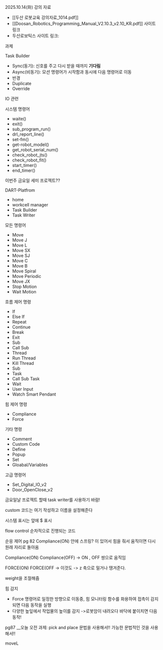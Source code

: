 2025.10.14(화)
강의 자료
- [[두산 로봇교육 강의자료_1014.pdf]]
- [[Doosan_Robotics_Programming_Manual_V2.10.3_v2.10_KR.pdf]]
사이트 링크
- 두산로보틱스 사이트 링크: 


과제


Task Builder
- Sync(동기): 신호를 주고 다시 받을 때까지 __기다림__
- Async(비동기): 모션 명령어가 시작함과 동시에 다음 명령어로 이동
- 반경
- Duplicate
- Override

IO 관련


시스템 명령어
- waite()
- exit()
- sub_program_run()
- drl_report_line()
- set-fm()
- get-robot_model()
- get_robot_serial_num()
- check_robot_jts()
- check_robot_fit()
- start_timer()
- end_timer()

이번주 금요일 세미 프로젝트??


DART-Platfrom 
- home
- workcell manager
- Task Builder
- Task Writer


모든 명령어
- Move
- Move J
- Move L
- Move SX
- Move SJ
- Move C
- Move B
- Move Spiral
- Move Periodic
- Move JX
- Stop Motion
- Wait Motion

흐름 제어 명령
- If
- Else If
- Repeat
- Continue
- Break
- Exit
- Sub
- Call Sub
- Thread
- Run Thread
- Kill Thread
- Sub
-  Task
- Call Sub Task
- Wait
- User Input
- Watch Smart Pendant

힘 제어 명령
- Compliance
- Force

기타 명령
- Comment
- Custom Code
- Define
- Popup
- Set
- Gloabal/Variables

고급 명령어
- Set_Digital_IO_v2
- Door_OpenClose_v2


금요일날 프로젝트 할때 
task writer를 사용하기 바람!


custom 코드는 여기 작성하고 이름을 설정해준다

시스템 표시는 앞에 $ 표시


flow control
순차적으로 진행되는 코드

순응 제어 
pg 82
Compliance(ON)
안에 스프링? 이 있어서 힘을 줘서 움직이면 다시 원래 자리로 돌아옴


Compliance(ON)
Compliance(OFF)
-> ON , OFF 쌍으로 움직임

FORCE(ON)
FORCE(OFF
-> 이것도
-> z 축으로 밀거나 땡겨준다.

weight을 조절해줌


힘 감지
- Force 명령어로 일정한 방향으로 이동중, 힘 모니터링 함수를 화용하여 접촉이 감지되면 다음 동작을 실행
- 다양한 높잎에서 작업물의 높이를 감지
	->로봇암이 내려오다 바닥에 붙이치면 다음 동작!

pg87
__오늘 오전 과제: pick and place 
문법을 사용해서!!
가능한 문법적인 것을 사용해서!!

moveL
